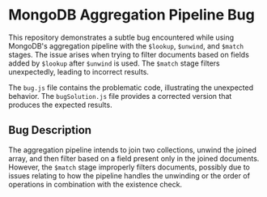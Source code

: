 # MongoDB Aggregation Pipeline Bug

This repository demonstrates a subtle bug encountered while using MongoDB's aggregation pipeline with the `$lookup`, `$unwind`, and `$match` stages. The issue arises when trying to filter documents based on fields added by `$lookup` after `$unwind` is used. The `$match` stage filters unexpectedly, leading to incorrect results.

The `bug.js` file contains the problematic code, illustrating the unexpected behavior. The `bugSolution.js` file provides a corrected version that produces the expected results.

## Bug Description

The aggregation pipeline intends to join two collections, unwind the joined array, and then filter based on a field present only in the joined documents. However, the `$match` stage improperly filters documents, possibly due to issues relating to how the pipeline handles the unwinding or the order of operations in combination with the existence check.